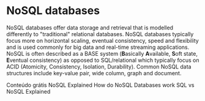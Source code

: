 # NoSQL databases

NoSQL databases offer data storage and retrieval that is modelled differently to "traditional" relational databases. NoSQL databases typically focus more on horizontal scaling, eventual consistency, speed and flexibility and is used commonly for big data and real-time streaming applications.
NoSQL is often described as a BASE system (**B**asically **A**vailable, **S**oft state, **E**ventual consistency) as opposed to SQL/relational which typically focus on ACID (Atomicity, Consistency, Isolation, Durability). Common NoSQL data structures include key-value pair, wide column, graph and document.

<ResourceGroupTitle>Conteúdo grátis</ResourceGroupTitle>
<BadgeLink colorScheme='yellow' badgeText='Leia' href='https://www.mongodb.com/nosql-explained'>NoSQL Explained</BadgeLink>
<BadgeLink badgeText='Watch' href='https://www.youtube.com/watch?v=0buKQHokLK8'>How do NoSQL Databases work</BadgeLink>
<BadgeLink badgeText='Watch' href='https://www.youtube.com/watch?v=ruz-vK8IesE'>SQL vs NoSQL Explained</BadgeLink>
